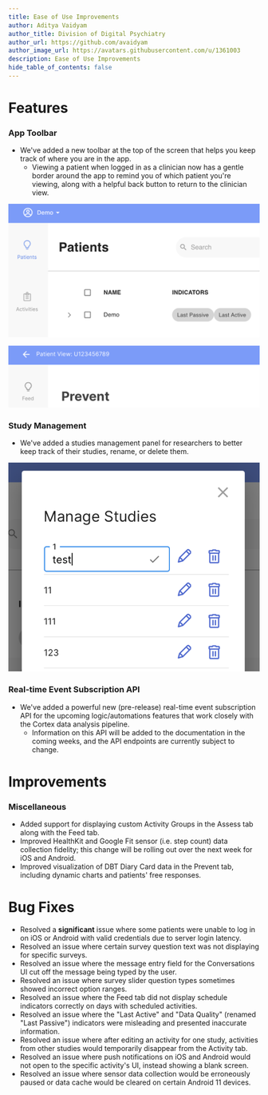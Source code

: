 ```yaml
---
title: Ease of Use Improvements
author: Aditya Vaidyam
author_title: Division of Digital Psychiatry
author_url: https://github.com/avaidyam
author_image_url: https://avatars.githubusercontent.com/u/1361003
description: Ease of Use Improvements
hide_table_of_contents: false
---
```


# Features 

### App Toolbar

- We've added a new toolbar at the top of the screen that helps you keep track of where you are in the app.
    - Viewing a patient when logged in as a clinician now has a gentle border around the app to remind you of which patient you're viewing, along with a helpful back button to return to the clinician view.

![](assets/Screen_Shot_2020-12-17_at_2.38.10_PM.png)

![](assets/Screen_Shot_2020-12-17_at_2.38.31_PM.png)

### Study Management

- We've added a studies management panel for researchers to better keep track of their studies, rename, or delete them.

![](assets/Screen_Shot_2020-12-17_at_2.41.03_PM.png)

### Real-time Event Subscription API

- We've added a powerful new (pre-release) real-time event subscription API for the upcoming logic/automations features that work closely with the Cortex data analysis pipeline.
    - Information on this API will be added to the documentation in the coming weeks, and the API endpoints are currently subject to change.

# Improvements

### Miscellaneous

- Added support for displaying custom Activity Groups in the Assess tab along with the Feed tab.
- Improved HealthKit and Google Fit sensor (i.e. step count) data collection fidelity; this change will be rolling out over the next week for iOS and Android.
- Improved visualization of DBT Diary Card data in the Prevent tab, including dynamic charts and patients' free responses.

# Bug Fixes

- Resolved a **significant** issue where some patients were unable to log in on iOS or Android with valid credentials due to server login latency.
- Resolved an issue where certain survey question text was not displaying for specific surveys.
- Resolved an issue where the message entry field for the Conversations UI cut off the message being typed by the user.
- Resolved an issue where survey slider question types sometimes showed incorrect option ranges.
- Resolved an issue where the Feed tab did not display schedule indicators correctly on days with scheduled activities.
- Resolved an issue where the "Last Active" and "Data Quality" (renamed "Last Passive") indicators were misleading and presented inaccurate information.
- Resolved an issue where after editing an activity for one study, activities from other studies would temporarily disappear from the Activity tab.
- Resolved an issue where push notifications on iOS and Android would not open to the specific activity's UI, instead showing a blank screen.
- Resolved an issue where sensor data collection would be erroneously paused or data cache would be cleared on certain Android 11 devices.
